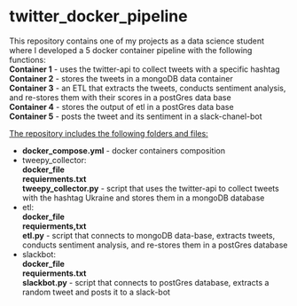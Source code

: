 # twitter_docker_pipeline

This repository contains one of my projects as a data science student where I developed a 5 docker container pipeline with the following functions:<br />
**Container 1** - uses the twitter-api to collect tweets with a specific hashtag<br />
**Container 2** - stores the tweets in a mongoDB data container<br />
**Container 3** - an ETL that extracts the tweets, conducts sentiment analysis, and re-stores them with their scores in a postGres data base<br />
**Container 4** - stores the output of etl in a postGres data base<br />
**Container 5** - posts the tweet and its sentiment in a slack-chanel-bot<br />


<ins>The repository includes the following folders and files:</ins>
* **docker_compose.yml** - docker containers composition
* tweepy_collector:<br />
  **docker_file**<br />
  **requierments.txt**<br />
  **tweepy_collector.py** - script that uses the twitter-api to collect tweets with the hashtag Ukraine and stores them in a mongoDB database
* etl:<br />
  **docker_file**<br />
  **requierments,txt**<br />
  **etl.py** - script that connects to mongoDB data-base, extracts tweets, conducts sentiment analysis, and re-stores them in a postGres database
* slackbot:<br />
  **docker_file**<br />
  **requierments.txt**<br />
  **slackbot.py** - script that connects to postGres database, extracts a random tweet and posts it to a slack-bot 
